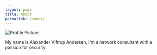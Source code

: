 ```yaml
---
layout: page
title: About
permalink: /about/
---
```


<img src="{{ site.baseurl }}/assets/profile_photo.jpg" title="Profile Picture" class="profile">

My name is Alexander Viftrup Andersen, I'm a network consultant with a passion for security.
